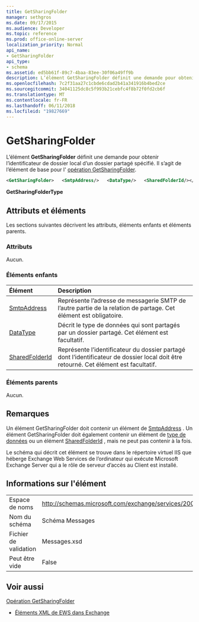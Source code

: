 ```yaml
---
title: GetSharingFolder
manager: sethgros
ms.date: 09/17/2015
ms.audience: Developer
ms.topic: reference
ms.prod: office-online-server
localization_priority: Normal
api_name:
- GetSharingFolder
api_type:
- schema
ms.assetid: ed5bb61f-89c7-4baa-83ee-30f06a49ff9b
description: L’élément GetSharingFolder définit une demande pour obtenir l’identificateur de dossier local d’un dossier partagé spécifié. Il s’agit de l’élément de base pour l’opération GetSharingFolder.
ms.openlocfilehash: 7c2f31aa27c1cbde6cdad2b41a341916b4bed2ce
ms.sourcegitcommit: 34041125dc8c5f993b21cebfc4f8b72f0fd2cb6f
ms.translationtype: MT
ms.contentlocale: fr-FR
ms.lasthandoff: 06/11/2018
ms.locfileid: "19827669"
---
```

# <a name="getsharingfolder"></a>GetSharingFolder

L’élément **GetSharingFolder** définit une demande pour obtenir l’identificateur de dossier local d’un dossier partagé spécifié. Il s’agit de l’élément de base pour l' [opération GetSharingFolder](getsharingfolder-operation.md).
  
```xml
<GetSharingFolder>   <SmtpAddress/>   <DataType/>   <SharedFolderId/></GetSharingFolder>
```

 **GetSharingFolderType**
## <a name="attributes-and-elements"></a>Attributs et éléments

Les sections suivantes décrivent les attributs, éléments enfants et éléments parents.
  
### <a name="attributes"></a>Attributs

Aucun.
  
### <a name="child-elements"></a>Éléments enfants

|**Élément**|**Description**|
|:-----|:-----|
|[SmtpAddress](smtpaddress.md) <br/> |Représente l’adresse de messagerie SMTP de l’autre partie de la relation de partage. Cet élément est obligatoire.  <br/> |
|[DataType](datatype.md) <br/> |Décrit le type de données qui sont partagés par un dossier partagé. Cet élément est facultatif.  <br/> |
|[SharedFolderId](sharedfolderid.md) <br/> |Représente l’identificateur du dossier partagé dont l’identificateur de dossier local doit être retourné. Cet élément est facultatif.  <br/> |
   
### <a name="parent-elements"></a>Éléments parents

Aucun.
  
## <a name="remarks"></a>Remarques

Un élément GetSharingFolder doit contenir un élément de [SmtpAddress](smtpaddress.md) . Un élément GetSharingFolder doit également contenir un élément de [type de données](datatype.md) ou un élément [SharedFolderId](sharedfolderid.md) , mais ne peut pas contenir à la fois. 
  
Le schéma qui décrit cet élément se trouve dans le répertoire virtuel IIS que héberge Exchange Web Services de l’ordinateur qui exécute Microsoft Exchange Server qui a le rôle de serveur d’accès au Client est installé.
  
## <a name="element-information"></a>Informations sur l'élément

|||
|:-----|:-----|
|Espace de noms  <br/> |http://schemas.microsoft.com/exchange/services/2006/messages  <br/> |
|Nom du schéma  <br/> |Schéma Messages  <br/> |
|Fichier de validation  <br/> |Messages.xsd  <br/> |
|Peut être vide  <br/> |False  <br/> |
   
## <a name="see-also"></a>Voir aussi



[Opération GetSharingFolder](getsharingfolder-operation.md)


- [Éléments XML de EWS dans Exchange](ews-xml-elements-in-exchange.md)

